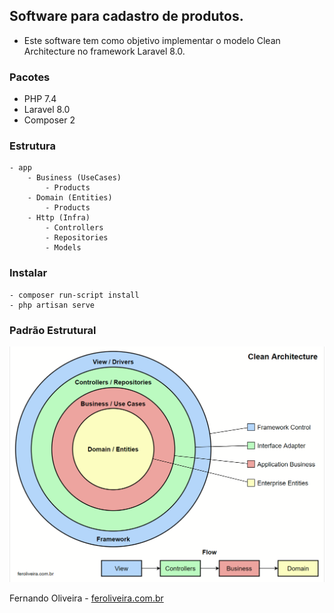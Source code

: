 ## Software para cadastro de produtos.
- Este software tem como objetivo implementar o modelo Clean Architecture no framework Laravel 8.0.

### Pacotes
 - PHP 7.4
 - Laravel 8.0
 - Composer 2

### Estrutura
    - app
        - Business (UseCases)
            - Products
        - Domain (Entities)
            - Products
        - Http (Infra)
            - Controllers
            - Repositories
            - Models

### Instalar
    - composer run-script install
    - php artisan serve

### Padrão Estrutural

![](docs/imgs/produtos.png)

Fernando Oliveira - [feroliveira.com.br](http://feroliveira.com.br)